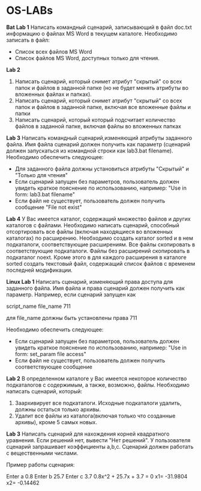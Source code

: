 # OS-LABs
**Bat**
**Lab 1**
Написать командный сценарий, записывающий в файл doc.txt информацию о файлах MS Word в текущем каталоге. Необходимо записать в файл:
- Список всех файлов MS Word
- Список файлов MS Word, доступных только для чтения.

**Lab 2**
1. Написать сценарий, который снимет атрибут "скрытый" со всех папок и файлов в заданной папке (но не будет менять атрибуты во вложенных файлах и папках).
2. Написать сценарий, который снимет атрибут "скрытый" со всех папок и файлов в заданной папке, включая все вложенные файлы и папки
3. Написать сценарий, который который подсчитает количество файлов в заданной папке, включая файлы во вложенных папках

**Lab 3**
Написать командный сценарий,изменяющий атрибуты заданного файла. Имя файла сценарий должен получить как параметр (cценарий должен запускаться из командной строки как lab3.bat filename). Необходимо обеспечить следующее:
- Для заданного файла должны установиться атрибуты "Скрытый" и "Только для чтения"
- Если сценарий запущен без параметров, пользователь должен увидеть краткое пояснение по использованию, например: "Use in form: lab3.bat filename"
- Если файл не существует, пользователь должен получить сообщение "File <filename> not exist"

**Lab 4**
У Вас имеется каталог, содержащий множество файлов и других каталогов с файлами. Необходимо написать сценарий, способный отсортировать все файлы (включая находящиеся во вложенных каталогах) по расширению. Необходимо создать каталог sorted и в нем подкаталоги, соответствующие расширениям. Все файлы скопировать в соответствующие подкаталоги. Файлы без расширений скопировать в подкаталог noext. Кроме этого в для каждого расширения в каталоге sorted создать текстовый файл, содержащий список файлов с временем последней модификации.

**Linux
Lab 1**
Написать сценарий, изменяющий права доступа для заданного файла. Имя файла и права сценарий должен получить как параметр. Например, если сценарий запущен как

script_name file_name 711

для file_name должны быть установлены права 711

Необходимо обеспечить следующее:
- Если сценарий запущен без параметров, пользователь должен увидеть краткое пояснение по использованию, например: "Use in form: set_param file access"
- Если файл не существует, пользователь должен получить соответствующее сообщение

**Lab 2** 
В определенном каталоге у Вас имеется некоторое количество подкаталогов с содержимым, а также, возможно, файлы. Необходимо написать сценарий, который:
1. Заархивирует все подкаталоги. Исходные подкаталоги удалить, должны остаться только архивы.
2. Удалит все файлы из каталога(включая только что созданные архивы), кроме 5 самых новых.

**Lab 3**
Написать сценарий для нахождения корней квадратного уравнения. Если решений нет, вывести "Нет решений". У пользователя сценарий запрашивает коэффициенты a,b,c. Сценарий должен работать с вещественными числами.

Пример работы сценария:

Enter a
0.8
Enter b
25.7
Enter c
3.7
0.8x^2 + 25.7x + 3.7 = 0
x1= -31.9804 x2= -0.14462

